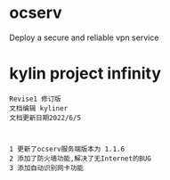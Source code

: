 # ocserv
Deploy a secure and reliable vpn service


# 	kylin project infinity
	Revise1 修订版
	文档编辑 kyliner
	文档更新日期2022/6/5
#
	1 更新了ocserv服务端版本为 1.1.6
	2 添加了防火墙功能,解决了无Internet的BUG
	3 添加自动识别网卡功能

